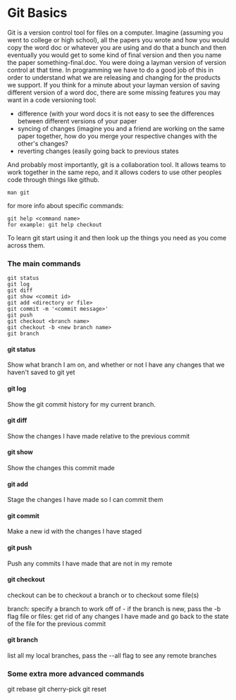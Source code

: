 Git Basics
=======


Git is a version control tool for files on a computer. Imagine (assuming you
went to college or high school), all the papers you wrote and how you would copy
the word doc or whatever you are using and do that a bunch and then eventually
you would get to some kind of final version and then you name the paper
something-final.doc. You were doing a layman version of version control at that
time. In programming we have to do a good job of this in order to understand
what we are releasing and changing for the products we support. If you think
for a minute about your layman version of saving different version of a word
doc, there are some missing features you may want in a code versioning tool:

- difference (with your word docs it is not easy to see the differences between
  different versions of your paper
- syncing of changes (imagine you and a friend are working on the same paper
  together, how do you merge your respective changes with the other's changes?
- reverting changes (easily going back to previous states


And probably most importantly, git is a collaboration tool. It allows teams to
work together in the same repo, and it allows coders to use other peoples code
through things like github.

```
man git
```

for more info about specific commands:

```
git help <command name>
for example: git help checkout
```

To learn git start using it and then look up the things you need as you come
across them.

### The main commands

```
git status
git log
git diff
git show <commit id>
git add <directory or file>
git commit -m '<commit message>'
git push
git checkout <branch name>
git checkout -b <new branch name>
git branch
```

#### git status

Show what branch I am on, and whether or not I have any changes that we haven't
saved to git yet

#### git log

Show the git commit history for my current branch.

#### git diff

Show the changes I have made relative to the previous commit

#### git show <commit id>

Show the changes this commit made

#### git add <directory or file>

Stage the changes I have made so I can commit them

#### git commit

Make a new id with the changes I have staged

#### git push

Push any commits I have made that are not in my remote

#### git checkout

checkout can be to checkout a branch or to checkout some file(s)

branch: specify a branch to work off of - if the branch is new, pass the -b flag
file or files: get rid of any changes I have made and go back to the state of
the file for the previous commit

#### git branch
list all my local branches, pass the --all flag to see any remote branches

### Some extra more advanced commands

git rebase
git cherry-pick
git reset
